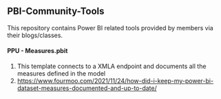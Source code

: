 ## PBI-Community-Tools
This repository contains Power BI related tools provided by members via their blogs/classes.

#### PPU - Measures.pbit
  1. This template connects to a XMLA endpoint and documents all the measures defined in the model
  2. https://www.fourmoo.com/2021/11/24/how-did-i-keep-my-power-bi-dataset-measures-documented-and-up-to-date/
